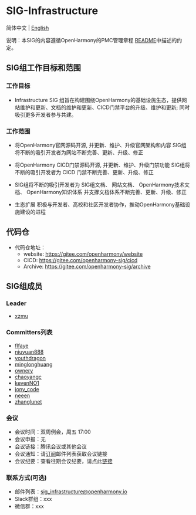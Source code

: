 # SIG-Infrastructure

简体中文 | [English](./sig-infrastructure.md)

说明：本SIG的内容遵循OpenHarmony的PMC管理章程 [README](/zh/pmc.md)中描述的约定。

## SIG组工作目标和范围

### 工作目标

* Infrastructure SIG 组旨在构建围绕OpenHarmony的基础设施生态，提供网站维护和更新、文档的维护和更新、CICD门禁平台的升级、维护和更新; 同时吸引更多开发者参与共建。 

### 工作范围

 * 将OpenHarmony官网源码开源, 并更新、维护、升级官网架构和内容
SIG组将不断的吸引开发者为网站不断完善、更新、升级、修正

* 将OpenHarmony CICD门禁源码开源, 并更新、维护、升级门禁功能
SIG组将不断的吸引开发者为 CICD 门禁不断完善、更新、升级、修正

* SIG组将不断的吸引开发者为 SIG组文档、 网站文档、 OpenHarmony技术文档、 OpenHarmony知识体系 并支撑文档体系不断完善、更新、升级、修正

* 生态扩展
积极与开发者、高校和社区开发者协作，推动OpenHarmony基础设施建设的进程

## 代码仓

- 代码仓地址：
  - website: https://gitee.com/openharmony/website
  - CICD: https://gitee.com/openharmony-sig/cicd
  - Archive: https://gitee.com/openharmony-sig/archive

## SIG组成员

### Leader
- [xzmu](https://gitee.com/xzmu)

### Committers列表
- [flfaye](https://gitee.com/flfaye)
- [niuyuan888](https://gitee.com/niuyuan888)
- [youthdragon](https://gitee.com/youthdragon)
- [minglonghuang](https://gitee.com/minglonghuang)
- [ownery](https://gitee.com/ownery)
- [chaoyangc](https://gitee.com/chaoyangc)
- [kevenNO1](https://gitee.com/kevenNO1)
- [jony_code](https://gitee.com/jony_code)
- [neeen](https://gitee.com/neeen)
- [zhanglunet](https://gitee.com/zhanglunet)

### 会议
 - 会议时间：双周例会，周五 17:00
 - 会议申报：无
 - 会议链接：腾讯会议或其他会议
 - 会议通知：请[订阅](https://lists.openatom.io/postorius/lists/sig_infrastructure.openharmony.io)邮件列表获取会议链接
 - 会议纪要：查看往期会议纪要，请点此[链接](https://gitee.com/openharmony-sig/sig-content/tree/master/Infrastructure/meetings)

### 联系方式(可选)

- 邮件列表：[sig_infrastructure@openharmony.io](https://lists.openatom.io/postorius/lists/sig_infrastructure.openharmony.io/)
- Slack群组：xxx
- 微信群：xxx